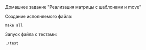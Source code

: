 Домашнее задание "Реализация матрицы с шаблонами и move"

Создание исполняемого файла:
```
make all
```

Запуск файла с тестами:
```
./test
```
